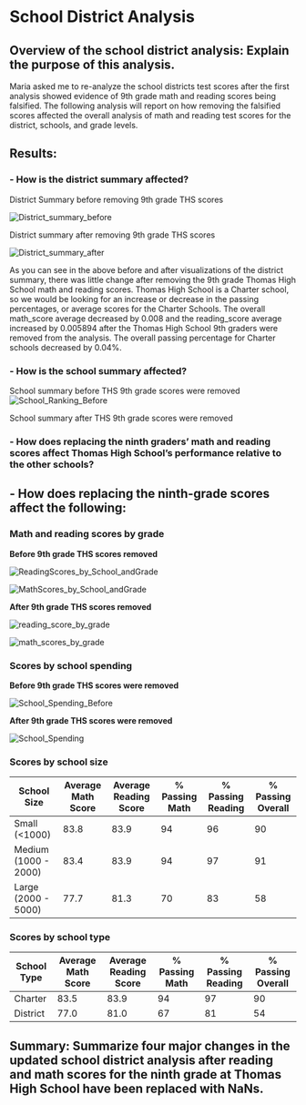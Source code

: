 # School District Analysis

## Overview of the school district analysis: Explain the purpose of this analysis.
Maria asked me to re-analyze the school districts test scores after the first analysis showed evidence of 9th grade math and reading scores being falsified. The following analysis will report on how removing the falsified scores affected the overall analysis of math and reading test scores for the district, schools, and grade levels.

## Results: 

### - How is the district summary affected?

District Summary before removing 9th grade THS scores

![District_summary_before](https://user-images.githubusercontent.com/64506842/95774930-3cc2b680-0c76-11eb-9293-b277114bb178.PNG)

District summary after removing 9th grade THS scores

![District_summary_after](https://user-images.githubusercontent.com/64506842/95774931-3d5b4d00-0c76-11eb-9266-ec62a0836a8f.PNG)

As you can see in the above before and after visualizations of the district summary, there was little change after removing the 9th grade Thomas High School math and reading scores. Thomas High School is a Charter school, so we would be looking for an increase or decrease in the passing percentages, or average scores for the Charter Schools. The overall math_score average decreased by 0.008 and the reading_score average increased by 0.005894 after the Thomas High School 9th graders were removed from the analysis. The overall passing percentage for Charter schools decreased by 0.04%. 

### - How is the school summary affected?

School summary before THS 9th grade scores were removed
![School_Ranking_Before](https://user-images.githubusercontent.com/64506842/95776690-ab554380-0c79-11eb-9bde-f6b37e096d3b.png)

School summary after THS 9th grade scores were removed

### - How does replacing the ninth graders’ math and reading scores affect Thomas High School’s performance relative to the other schools?

## - How does replacing the ninth-grade scores affect the following:

### Math and reading scores by grade

**Before 9th grade THS scores removed**

![ReadingScores_by_School_andGrade](https://user-images.githubusercontent.com/64506842/95773389-3aab2880-0c73-11eb-8320-1c4dc0d2c213.PNG)

![MathScores_by_School_andGrade](https://user-images.githubusercontent.com/64506842/95773398-40a10980-0c73-11eb-878f-c2b2ff8088e7.PNG)

**After 9th grade THS scores removed**

![reading_score_by_grade](https://user-images.githubusercontent.com/64506842/95772751-1b5fcb80-0c72-11eb-929c-7a56f2cd5339.PNG)

![math_scores_by_grade](https://user-images.githubusercontent.com/64506842/95772776-231f7000-0c72-11eb-89f4-0b93adb83abd.PNG)

### Scores by school spending

**Before 9th grade THS scores were removed**

![School_Spending_Before](https://user-images.githubusercontent.com/64506842/95773647-ba38f780-0c73-11eb-808f-55e789c78602.PNG)

**After 9th grade THS scores were removed**

![School_Spending](https://user-images.githubusercontent.com/64506842/95701883-92a84780-0bff-11eb-9b9a-1a4c6311d91f.PNG)

### Scores by school size

School Size | Average Math Score | Average Reading Score | % Passing Math | % Passing Reading | % Passing Overall
------------ | ------------- | ------------- | ------------- | ------------- | ------------- |
Small (<1000) | 83.8 | 83.9 | 94 | 96 | 90
Medium (1000 - 2000) | 83.4 | 83.9 | 94 | 97 | 91
Large (2000 - 5000) | 77.7 | 81.3 | 70 | 83 | 58

### Scores by school type

School Type | Average Math Score | Average Reading Score | % Passing Math | % Passing Reading | % Passing Overall
------------ | ------------- | ------------- | ------------- | ------------- | ------------- |
Charter | 83.5 | 83.9 | 94 | 97 | 90
District | 77.0 | 81.0 | 67 | 81 | 54

## Summary: Summarize four major changes in the updated school district analysis after reading and math scores for the ninth grade at Thomas High School have been replaced with NaNs.



